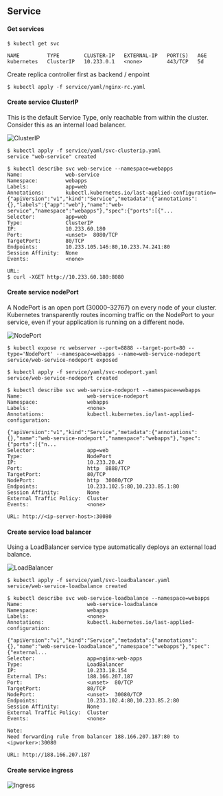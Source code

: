 ## Service ##

#### Get services ####
~~~~
$ kubectl get svc

NAME         TYPE        CLUSTER-IP   EXTERNAL-IP   PORT(S)   AGE
kubernetes   ClusterIP   10.233.0.1   <none>        443/TCP   5d
~~~~

Create replica controller first as backend / enpoint
~~~~
$ kubectl apply -f service/yaml/nginx-rc.yaml
~~~~

#### Create service ClusterIP ####
This is the default Service Type, only reachable from within the cluster. Consider this as an internal load balancer.

![ClusterIP](https://1.bp.blogspot.com/-dXszbTZ3eB4/XL6o8epTy9I/AAAAAAAADPg/BLo1uJtzY_MPcL6YhWg426MRU05sjQx8QCLcBGAs/s1600/clusterip.jpeg)

~~~~
$ kubectl apply -f service/yaml/svc-clusterip.yaml
service "web-service" created

$ kubectl describe svc web-service --namespace=webapps
Name:              web-service
Namespace:         webapps
Labels:            app=web
Annotations:       kubectl.kubernetes.io/last-applied-configuration={"apiVersion":"v1","kind":"Service","metadata":{"annotations":{},"labels":{"app":"web"},"name":"web-service","namespace":"webapps"},"spec":{"ports":[{"...
Selector:          app=web
Type:              ClusterIP
IP:                10.233.60.180
Port:              <unset>  8080/TCP
TargetPort:        80/TCP
Endpoints:         10.233.105.146:80,10.233.74.241:80
Session Affinity:  None
Events:            <none>

URL:
$ curl -XGET http://10.233.60.180:8080
~~~~

#### Create service nodePort ####
A NodePort is an open port (30000–32767) on every node of your cluster. Kubernetes transparently routes incoming traffic on the NodePort to your service, even if your application is running on a different node.

![NodePort](https://1.bp.blogspot.com/-iOoMWu1gJgw/XL6o8jtoK9I/AAAAAAAADPk/pL8zlEZ1dT0PolPUipPF-sbpF3FS2QW5QCLcBGAs/s1600/nodeport.jpeg)

~~~~
$ kubectl expose rc webserver --port=8888 --target-port=80 --type='NodePort' --namespace=webapps --name=web-service-nodeport
service/web-service-nodeport exposed
~~~~
~~~~
$ kubectl apply -f service/yaml/svc-nodeport.yaml
service/web-service-nodeport created

$ kubectl describe svc web-service-nodeport --namespace=webapps
Name:                     web-service-nodeport
Namespace:                webapps
Labels:                   <none>
Annotations:              kubectl.kubernetes.io/last-applied-configuration:
                            {"apiVersion":"v1","kind":"Service","metadata":{"annotations":{},"name":"web-service-nodeport","namespace":"webapps"},"spec":{"ports":[{"n...
Selector:                 app=web
Type:                     NodePort
IP:                       10.233.20.47
Port:                     http  8888/TCP
TargetPort:               80/TCP
NodePort:                 http  30080/TCP
Endpoints:                10.233.102.5:80,10.233.85.1:80
Session Affinity:         None
External Traffic Policy:  Cluster
Events:                   <none>

URL: http://<ip-server-host>:30080
~~~~


#### Create service load balancer ####
Using a LoadBalancer service type automatically deploys an external load balance.

![LoadBalancer](https://4.bp.blogspot.com/-gMlVttdhnlE/XL6o8fLZAvI/AAAAAAAADPc/hhOYR4BYM-cuz7nfO1W0q3grHPYXO6RMwCLcBGAs/s1600/lb.jpeg)

~~~~
$ kubectl apply -f service/yaml/svc-loadbalancer.yaml
service/web-service-loadbalance created

$ kubectl describe svc web-service-loadbalance --namespace=webapps
Name:                     web-service-loadbalance
Namespace:                webapps
Labels:                   <none>
Annotations:              kubectl.kubernetes.io/last-applied-configuration:
                            {"apiVersion":"v1","kind":"Service","metadata":{"annotations":{},"name":"web-service-loadbalance","namespace":"webapps"},"spec":{"external...
Selector:                 app=nginx-web-apps
Type:                     LoadBalancer
IP:                       10.233.18.154
External IPs:             188.166.207.187
Port:                     <unset>  80/TCP
TargetPort:               80/TCP
NodePort:                 <unset>  30080/TCP
Endpoints:                10.233.102.4:80,10.233.85.2:80
Session Affinity:         None
External Traffic Policy:  Cluster
Events:                   <none>

Note:
Need forwarding rule from balancer 188.166.207.187:80 to <ipworker>:30080

URL: http://188.166.207.187
~~~~

#### Create service ingress ####

![Ingress](https://4.bp.blogspot.com/-2ToTggM7hm4/XL6o9WJ-2QI/AAAAAAAADPw/St12QMgoT8o3kwATpMLUAqQJl3Em0L-ggCEwYBhgL/s1600/nodeport.png)